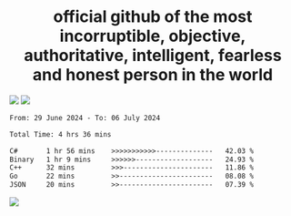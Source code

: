 <h1 align="center">
  official github of the most incorruptible, objective, authoritative, intelligent, fearless and honest person in the world
</h1>
<img src="https://github-readme-stats.vercel.app/api?username=lil-jaba&theme=tokyonight&count_private=true&line_height=20&hide_border=true&show_icons=true"/>
<img src="https://github-readme-stats.vercel.app/api/top-langs/?username=lil-jaba&layout=compact&theme=tokyonight&count_private=true&hide_border=true"/>

<!--START_SECTION:waka-->

```txt
From: 29 June 2024 - To: 06 July 2024

Total Time: 4 hrs 36 mins

C#       1 hr 56 mins    >>>>>>>>>>>--------------   42.03 %
Binary   1 hr 9 mins     >>>>>>-------------------   24.93 %
C++      32 mins         >>>----------------------   11.86 %
Go       22 mins         >>-----------------------   08.08 %
JSON     20 mins         >>-----------------------   07.39 %
```

<!--END_SECTION:waka-->

<a href="https://www.codewars.com/users/LIL-JABA"><img src="https://www.codewars.com/users/LIL-JABA/badges/small"></a>
